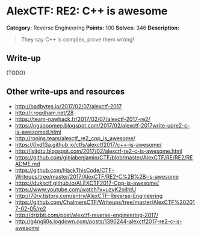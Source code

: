 # AlexCTF: RE2: C++ is awesome

**Category:** Reverse Engineering
**Points:** 100
**Solves:** 346
**Description:**

> They say C++ is complex, prove them wrong!

## Write-up

(TODO)

## Other write-ups and resources

 * http://badbytes.io/2017/02/07/alexctf-2017
 * http://r.rogdham.net/28
 * https://team-nawhack.fr/2017/02/07/alexctf-2017-re2/
 * https://ngaoopmeo.blogspot.com/2017/02/alexctf-2017write-upre2-c-is-awesomed.html
 * http://ronins.team/alexctf_re2_cpp_is_awesome/
 * https://0xd13a.github.io/ctfs/alexctf2017/c++-is-awesome/
 * http://isitdtu.blogspot.com/2017/02/alexctf-re2-c-is-awesome.html
 * https://github.com/ginjabenjamin/CTF/blob/master/AlexCTF/RE/RE2/README.md
 * https://github.com/HackThisCode/CTF-Writeups/tree/master/2017/AlexCTF/RE2-C%2B%2B-is-awesome
 * https://duksctf.github.io/ALEXCTF2017-Cpp-is-awesome/
 * https://www.youtube.com/watch?v=uzyK2oiIhtU
 * http://70ry.tistory.com/entry/AlexCTF-Reverse-Engineering
 * https://github.com/ChalmersCTF/Writeups/tree/master/AlexCTF%202017-02-05/re2
 * http://drizbit.com/post/alexctf-reverse-engineering-2017/
 * http://g4ngli0s.logdown.com/posts/1390244-alexctf2017-re2-c-is-awesome
